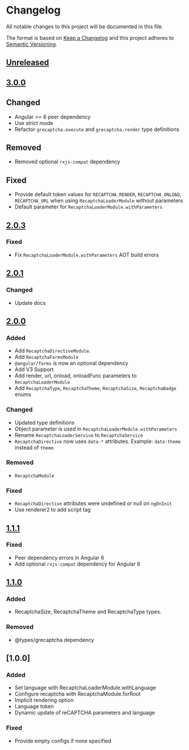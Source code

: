 # Changelog

All notable changes to this project will be documented in this file.

The format is based on [Keep a Changelog](https://keepachangelog.com/en/1.0.0/)
and this project adheres to [Semantic Versioning](https://semver.org/spec/v2.0.0.html).

## [Unreleased]

## [3.0.0]

## Changed

- Angular >= 6 peer dependency
- Use strict mode
- Refactor `grecaptcha.execute` and `grecaptcha.render` type definitions

## Removed

- Removed optional `rxjs-compat` dependency

## Fixed

- Provide default token values for `RECAPTCHA_RENDER`, `RECAPTCHA_ONLOAD`, `RECAPTCHA_URL` when using `RecaptchaLoaderModule` without parameters
- Default parameter for `RecaptchaLoaderModule.withParameters`

## [2.0.3]

### Fixed

- Fix `RecaptchaLoaderModule.withParameters` AOT build errors

## [2.0.1]

### Changed

- Update docs

## [2.0.0]

### Added

- Add `RecaptchaDirectiveModule`. 
- Add `RecaptchaFormsModule`
- `@angular/forms` is now an optional dependency
- Add V3 Support
- Add render, url, onload, onloadFunc parameters to `RecaptchaLoaderModule`
- Add `RecaptchaType`, `RecaptchaTheme`, `RecaptchaSize`, `RecaptchaBadge` enums

### Changed

- Updated type definitions
- Object parameter is used in `RecaptchaLoaderModule.withParameters`
- Rename `RecaptchaLoaderService` to `RecaptchaService`
- `RecaptchaDirective` now uses `data-*` attributes. Example: `data-theme` instead of `theme`.

### Removed

- `RecaptchaModule`

### Fixed

- `RecaptchaDirective` attributes were undefined or null on `ngOnInit`
- Use renderer2 to add script tag

## [1.1.1]

### Fixed

- Peer dependency errors in Angular 6
- Add optional `rxjs-compat` dependency for Angular 6

## [1.1.0]

### Added

- RecaptchaSize, RecaptchaTheme and RecaptchaType types.

### Removed

- @types/grecaptcha dependency

## [1.0.0]

### Added

- Set language with RecaptchaLoaderModule.withLanguage
- Configure recaptcha with RecaptchaModule.forRoot
- Implicit rendering option
- Language token
- Dynamic update of reCAPTCHA parameters and language

### Fixed

- Provide empty configs if none specified

[Unreleased]: https://github.com/Spaier/spaier-ng-recaptcha/compare/3.0.0...HEAD
[3.0.0]: https://github.com/Spaier/spaier-ng-recaptcha/compare/2.0.3...3.0.0
[2.0.3]: https://github.com/Spaier/spaier-ng-recaptcha/compare/2.0.1...2.0.3
[2.0.1]: https://github.com/Spaier/spaier-ng-recaptcha/compare/2.0.0...2.0.1
[2.0.0]: https://github.com/Spaier/spaier-ng-recaptcha/compare/1.1.0...2.0.0
[1.1.1]: https://github.com/Spaier/spaier-ng-recaptcha/compare/1.0.0...1.1.0
[1.1.0]: https://github.com/Spaier/spaier-ng-recaptcha/compare/1.0.0...1.1.0
